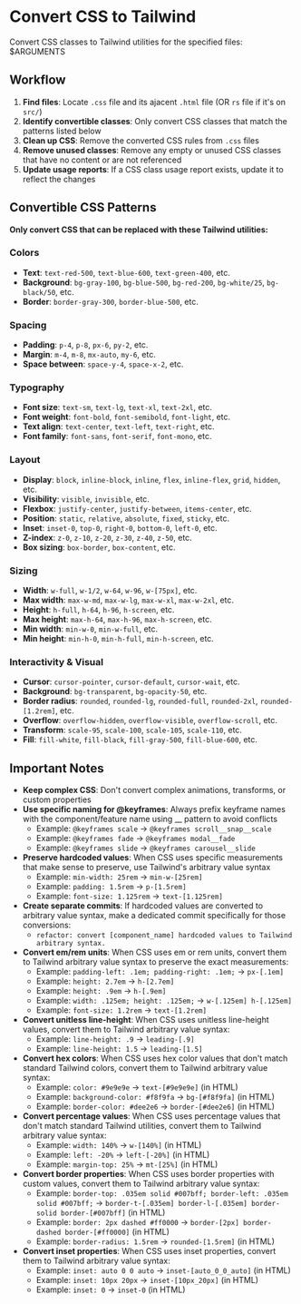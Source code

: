 # Convert CSS to Tailwind

Convert CSS classes to Tailwind utilities for the specified files: $ARGUMENTS

## Workflow

1. **Find files**: Locate `.css` file and its ajacent `.html` file (OR `rs` file if it's on `src/`)
2. **Identify convertible classes**: Only convert CSS classes that match the patterns listed below
3. **Clean up CSS**: Remove the converted CSS rules from `.css` files
4. **Remove unused classes**: Remove any empty or unused CSS classes that have no content or are not referenced
5. **Update usage reports**: If a CSS class usage report exists, update it to reflect the changes


## Convertible CSS Patterns

**Only convert CSS that can be replaced with these Tailwind utilities:**

### Colors
- **Text**: `text-red-500`, `text-blue-600`, `text-green-400`, etc.
- **Background**: `bg-gray-100`, `bg-blue-500`, `bg-red-200`, `bg-white/25`, `bg-black/50`, etc.  
- **Border**: `border-gray-300`, `border-blue-500`, etc.

### Spacing
- **Padding**: `p-4`, `p-8`, `px-6`, `py-2`, etc.
- **Margin**: `m-4`, `m-8`, `mx-auto`, `my-6`, etc.
- **Space between**: `space-y-4`, `space-x-2`, etc.

### Typography  
- **Font size**: `text-sm`, `text-lg`, `text-xl`, `text-2xl`, etc.
- **Font weight**: `font-bold`, `font-semibold`, `font-light`, etc.
- **Text align**: `text-center`, `text-left`, `text-right`, etc.
- **Font family**: `font-sans`, `font-serif`, `font-mono`, etc.

### Layout
- **Display**: `block`, `inline-block`, `inline`, `flex`, `inline-flex`, `grid`, `hidden`, etc.
- **Visibility**: `visible`, `invisible`, etc.
- **Flexbox**: `justify-center`, `justify-between`, `items-center`, etc.
- **Position**: `static`, `relative`, `absolute`, `fixed`, `sticky`, etc.
- **Inset**: `inset-0`, `top-0`, `right-0`, `bottom-0`, `left-0`, etc.
- **Z-index**: `z-0`, `z-10`, `z-20`, `z-30`, `z-40`, `z-50`, etc.
- **Box sizing**: `box-border`, `box-content`, etc.

### Sizing
- **Width**: `w-full`, `w-1/2`, `w-64`, `w-96`, `w-[75px]`, etc.
- **Max width**: `max-w-md`, `max-w-lg`, `max-w-xl`, `max-w-2xl`, etc.
- **Height**: `h-full`, `h-64`, `h-96`, `h-screen`, etc.
- **Max height**: `max-h-64`, `max-h-96`, `max-h-screen`, etc.
- **Min width**: `min-w-0`, `min-w-full`, etc.
- **Min height**: `min-h-0`, `min-h-full`, `min-h-screen`, etc.

### Interactivity & Visual
- **Cursor**: `cursor-pointer`, `cursor-default`, `cursor-wait`, etc.
- **Background**: `bg-transparent`, `bg-opacity-50`, etc.
- **Border radius**: `rounded`, `rounded-lg`, `rounded-full`, `rounded-2xl`, `rounded-[1.2rem]`, etc.
- **Overflow**: `overflow-hidden`, `overflow-visible`, `overflow-scroll`, etc.
- **Transform**: `scale-95`, `scale-100`, `scale-105`, `scale-110`, etc.
- **Fill**: `fill-white`, `fill-black`, `fill-gray-500`, `fill-blue-600`, etc.



## Important Notes

- **Keep complex CSS**: Don't convert complex animations, transforms, or custom properties
- **Use specific naming for @keyframes**: Always prefix keyframe names with the component/feature name using __ pattern to avoid conflicts
  - Example: `@keyframes scale` → `@keyframes scroll__snap__scale`
  - Example: `@keyframes fade` → `@keyframes modal__fade`
  - Example: `@keyframes slide` → `@keyframes carousel__slide`
- **Preserve hardcoded values**: When CSS uses specific measurements that make sense to preserve, use Tailwind's arbitrary value syntax
  - Example: `min-width: 25rem` → `min-w-[25rem]` 
  - Example: `padding: 1.5rem` → `p-[1.5rem]`
  - Example: `font-size: 1.125rem` → `text-[1.125rem]`
- **Create separate commits**: If hardcoded values are converted to arbitrary value syntax, make a dedicated commit specifically for those conversions:
  - `refactor: convert [component_name] hardcoded values to Tailwind arbitrary syntax.`
- **Convert em/rem units**: When CSS uses em or rem units, convert them to Tailwind arbitrary value syntax to preserve the exact measurements:
  - Example: `padding-left: .1em; padding-right: .1em;` → `px-[.1em]`
  - Example: `height: 2.7em` → `h-[2.7em]`
  - Example: `height: .9em` → `h-[.9em]`
  - Example: `width: .125em; height: .125em;` → `w-[.125em] h-[.125em]`
  - Example: `font-size: 1.2rem` → `text-[1.2rem]`
- **Convert unitless line-height**: When CSS uses unitless line-height values, convert them to Tailwind arbitrary value syntax:
  - Example: `line-height: .9` → `leading-[.9]`
  - Example: `line-height: 1.5` → `leading-[1.5]`
- **Convert hex colors**: When CSS uses hex color values that don't match standard Tailwind colors, convert them to Tailwind arbitrary value syntax:
  - Example: `color: #9e9e9e` → `text-[#9e9e9e]` (in HTML)
  - Example: `background-color: #f8f9fa` → `bg-[#f8f9fa]` (in HTML)
  - Example: `border-color: #dee2e6` → `border-[#dee2e6]` (in HTML)
- **Convert percentage values**: When CSS uses percentage values that don't match standard Tailwind utilities, convert them to Tailwind arbitrary value syntax:
  - Example: `width: 140%` → `w-[140%]` (in HTML)
  - Example: `left: -20%` → `left-[-20%]` (in HTML)
  - Example: `margin-top: 25%` → `mt-[25%]` (in HTML)
- **Convert border properties**: When CSS uses border properties with custom values, convert them to Tailwind arbitrary value syntax:
  - Example: `border-top: .035em solid #007bff; border-left: .035em solid #007bff;` → `border-t-[.035em] border-l-[.035em] border-solid border-[#007bff]` (in HTML)
  - Example: `border: 2px dashed #ff0000` → `border-[2px] border-dashed border-[#ff0000]` (in HTML)
  - Example: `border-radius: 1.5rem` → `rounded-[1.5rem]` (in HTML)
- **Convert inset properties**: When CSS uses inset properties, convert them to Tailwind arbitrary value syntax:
  - Example: `inset: auto 0 0 auto` → `inset-[auto_0_0_auto]` (in HTML)
  - Example: `inset: 10px 20px` → `inset-[10px_20px]` (in HTML)
  - Example: `inset: 0` → `inset-0` (in HTML)

